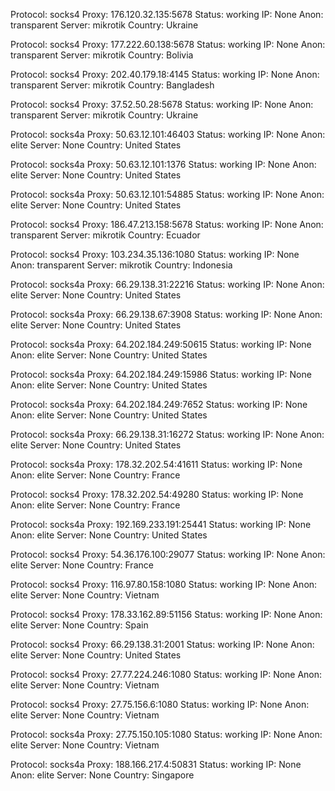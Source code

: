 Protocol: socks4
Proxy: 176.120.32.135:5678
Status: working
IP: None
Anon: transparent
Server: mikrotik
Country: Ukraine

Protocol: socks4
Proxy: 177.222.60.138:5678
Status: working
IP: None
Anon: transparent
Server: mikrotik
Country: Bolivia

Protocol: socks4
Proxy: 202.40.179.18:4145
Status: working
IP: None
Anon: transparent
Server: mikrotik
Country: Bangladesh

Protocol: socks4
Proxy: 37.52.50.28:5678
Status: working
IP: None
Anon: transparent
Server: mikrotik
Country: Ukraine

Protocol: socks4a
Proxy: 50.63.12.101:46403
Status: working
IP: None
Anon: elite
Server: None
Country: United States

Protocol: socks4a
Proxy: 50.63.12.101:1376
Status: working
IP: None
Anon: elite
Server: None
Country: United States

Protocol: socks4a
Proxy: 50.63.12.101:54885
Status: working
IP: None
Anon: elite
Server: None
Country: United States

Protocol: socks4
Proxy: 186.47.213.158:5678
Status: working
IP: None
Anon: transparent
Server: mikrotik
Country: Ecuador

Protocol: socks4
Proxy: 103.234.35.136:1080
Status: working
IP: None
Anon: transparent
Server: mikrotik
Country: Indonesia

Protocol: socks4a
Proxy: 66.29.138.31:22216
Status: working
IP: None
Anon: elite
Server: None
Country: United States

Protocol: socks4a
Proxy: 66.29.138.67:3908
Status: working
IP: None
Anon: elite
Server: None
Country: United States

Protocol: socks4a
Proxy: 64.202.184.249:50615
Status: working
IP: None
Anon: elite
Server: None
Country: United States

Protocol: socks4a
Proxy: 64.202.184.249:15986
Status: working
IP: None
Anon: elite
Server: None
Country: United States

Protocol: socks4a
Proxy: 64.202.184.249:7652
Status: working
IP: None
Anon: elite
Server: None
Country: United States

Protocol: socks4a
Proxy: 66.29.138.31:16272
Status: working
IP: None
Anon: elite
Server: None
Country: United States

Protocol: socks4a
Proxy: 178.32.202.54:41611
Status: working
IP: None
Anon: elite
Server: None
Country: France

Protocol: socks4
Proxy: 178.32.202.54:49280
Status: working
IP: None
Anon: elite
Server: None
Country: France

Protocol: socks4a
Proxy: 192.169.233.191:25441
Status: working
IP: None
Anon: elite
Server: None
Country: United States

Protocol: socks4
Proxy: 54.36.176.100:29077
Status: working
IP: None
Anon: elite
Server: None
Country: France

Protocol: socks4
Proxy: 116.97.80.158:1080
Status: working
IP: None
Anon: elite
Server: None
Country: Vietnam

Protocol: socks4
Proxy: 178.33.162.89:51156
Status: working
IP: None
Anon: elite
Server: None
Country: Spain

Protocol: socks4
Proxy: 66.29.138.31:2001
Status: working
IP: None
Anon: elite
Server: None
Country: United States

Protocol: socks4
Proxy: 27.77.224.246:1080
Status: working
IP: None
Anon: elite
Server: None
Country: Vietnam

Protocol: socks4
Proxy: 27.75.156.6:1080
Status: working
IP: None
Anon: elite
Server: None
Country: Vietnam

Protocol: socks4a
Proxy: 27.75.150.105:1080
Status: working
IP: None
Anon: elite
Server: None
Country: Vietnam

Protocol: socks4a
Proxy: 188.166.217.4:50831
Status: working
IP: None
Anon: elite
Server: None
Country: Singapore

